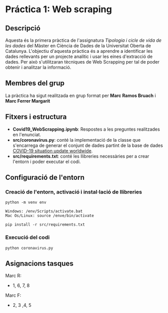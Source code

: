 # Práctica 1: Web scraping

## Descripció

Aquesta és la primera pràctica de l'assignatura _Tipologia i cicle de vida de les dades_ del Màster en Ciència de Dades de la Universitat Oberta de Catalunya. L'objectiu d'aquesta pràctica és a aprendre a identificar les dades rellevants per un projecte analític i usar les eines d'extracció de dades. Per això s'utilitzaran tècniques de Web Scrapping per tal de poder obtenir i analitzar la informació.

## Membres del grup

La pràctica ha sigut realitzada en grup format per  **Marc Ramos Bruach** i **Marc Ferrer Margarit**

## Fitxers i estructura

* **Covid19_WebScrapping.ipynb**: Respostes a les preguntes realitzades en l'enunciat.
* **src/coronavirus.py**: conté la implementació de la classe que s'encarrega de generar el conjunt de dades partint de la base de dades [COVID-19 situation update worldwide](https://www.ecdc.europa.eu/en/geographical-distribution-2019-ncov-cases).
* **src/requirements.txt**: conté les llibreries necessàries per a crear l'entorn i poder executar el codi.

## Configuració de l'entorn

### Creació de l'entorn, activació i instal·lació de llibreries
```
python -m venv env

Windows: /env/Scripts/activate.bat
Mac Os/Linux: source /enve/bin/activate

pip install -r src/requirements.txt
```

### Execució del codi

```
python coronavirus.py
```

## Asignacions tasques
Marc R:
 - 1, 6, 7, 8


Marc F:
 - 2, 3 ,4, 5
